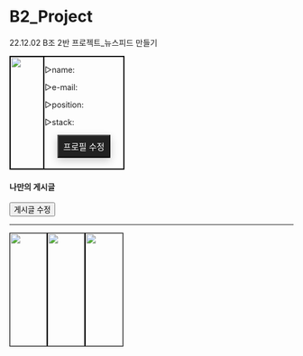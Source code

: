 # B2_Project
22.12.02 B조 2반 프로젝트_뉴스피드 만들기
<!DOCTYPE html>
<html>
<head>
    <meta charset="utf-8">
    <meta name="viewport"
          content="width=device-width, height=device-height,
                     minimum-scale=1.0, maximum-scale=1.0, initial-scale=1.0">
    <title>마이 페이지</title>
    <style>
    div {
        width: 40%;
        height: 200px;
        border: 1px solid #000;
    }
    div.left {
        width: 30%;
        float: left;
        box-sizing: border-box;

    }
    div.right {
        width: 70%;
        float: right;
        box-sizing: border-box;

    }
    .btn {
  border: none;
  display: block;
  text-align: center;
  cursor: pointer;
  text-transform: uppercase;
  outline: none;
  overflow: hidden;
  position: relative;
  color: #fff;
  font-weight: 100;
  font-size: 15px;
  background-color: #222;
  padding: 8px 8px;
  margin: 0 auto;
  box-shadow: 0 5px 15px rgba(0,0,0,0.20);
}

.btn span {
  position: relative;
  z-index: 1;
}

.btn:after {
  content: "";
  position: absolute;
  left: 0;
  top: 0;
  height: 490%;
  width: 140%;
  background: #78c7d2;
  -webkit-transition: all .5s ease-in-out;
  transition: all .5s ease-in-out;
  -webkit-transform: translateX(-98%) translateY(-25%) rotate(45deg);
  transform: translateX(-98%) translateY(-25%) rotate(45deg);
}

.btn:hover:after {
  -webkit-transform: translateX(-9%) translateY(-25%) rotate(45deg);
  transform: translateX(-9%) translateY(-25%) rotate(45deg);
}

.btn-3 {
  background: rgb(0,172,238);
background: linear-gradient(0deg, rgba(0,172,238,1) 0%, rgba(2,126,251,1) 100%);
  width: 130px;
  height: 40px;
  line-height: 42px;
  padding: 0;
  border: none;

}
.btn-3 span {
  position: relative;
  display: block;
  width: 100%;
  height: 100%;
}
.btn-3:before,
.btn-3:after {
  position: absolute;
  content: "";
  right: 0;
  top: 0;
   background: rgba(2,126,251,1);
  transition: all 0.3s ease;
}
.btn-3:before {
  height: 0%;
  width: 2px;
}
.btn-3:after {
  width: 0%;
  height: 2px;
}
.btn-3:hover{
   background: transparent;
  box-shadow: none;
}
.btn-3:hover:before {
  height: 100%;
}
.btn-3:hover:after {
  width: 100%;
}
.btn-3 span:hover{
   color: rgba(2,126,251,1);
}
.btn-3 span:before,
.btn-3 span:after {
  position: absolute;
  content: "";
  left: 0;
  bottom: 0;
   background: rgba(2,126,251,1);
  transition: all 0.3s ease;
}
.btn-3 span:before {
  width: 2px;
  height: 0%;
}
.btn-3 span:after {
  width: 0%;
  height: 2px;
}
.btn-3 span:hover:before {
  height: 100%;
}
.btn-3 span:hover:after {
  width: 100%;
}
.img-thumbnail{
    width:100%;
    height:100%;
    object-fit:cover;
}
.hbox {
  width: 40%;
  display: flex;
  flex-direction: row;
  align-items: stretch;
}
.guide > * { outline: 1px solid #4f80ff; }

hr.hr-2 {
  width: 40%;
  margin-left: 0;
  border: 0;
  border-bottom: 2px dashed #eee;
  background: #999;
}
.img_1{
  width:100%;
    height:100%;
    object-fit:cover;
}
.img_2{
  width:100%;
    height:100%;
    object-fit:cover;
}
.img_3{
  width:100%;
    height:100%;
    object-fit:cover;
}
    </style>
</head>

<body>
    <div>
        <div class="left">
          <img src="..." class="img-thumbnail">
        </div>
        <div class="right">
          <p>▷name:</p>
          <p>▷e-mail:</p>
          <p>▷position:</p>
          <p>▷stack:</p>
          <button class="btn" onclick="location.href='' "><span>프로필 수정</span></button>
         </div>
    </div>
<h4>나만의 게시글</h4>
<button class="custom-btn btn-3" onclick="location.href='' ">게시글 수정</button>
<hr class="hr-2">
<section class="hbox guide">
  <div flex>
    <img src="..." class="img_1">
  </div>
  <div flex>
    <img src="..." class="img_2">
  </div>
  <div flex>
    <img src="..." class="img_3">
  </div>
</section>
</div>
</body>
</html>
